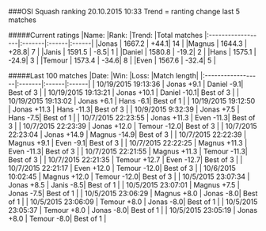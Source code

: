 ###OSI Squash ranking 20.10.2015 10:33
Trend = ranting change last 5 matches

#####Current ratings
|Name:              |Rank:   |Trend: |Total matches
|:------------------|:-------|:------|:------|
|Jonas              | 1667.2 | +44.1| 14 |
|Magnus             | 1644.3 | +28.8| 7 |
|Janis              | 1591.5 | -8.5| 1 |
|Daniel             | 1580.8 | -19.2| 2 |
|Hans               | 1575.1 | -24.9| 3 |
|Temour             | 1573.4 | -34.6| 8 |
|Even               | 1567.6 | -32.4| 5 |

#####Last 100 matches
|Date:              |Win:   |Loss: |Match length| 
|:------------------|:-------|:------|:------|
| 10/19/2015 19:13:36 | Jonas +9.1 | Daniel -9.1| Best of 3 |
| 10/19/2015 19:13:21 | Jonas +10.1 | Daniel -10.1| Best of 3 |
| 10/19/2015 19:13:02 | Jonas +6.1 | Hans -6.1| Best of 1 |
| 10/19/2015 19:12:50 | Jonas +11.3 | Hans -11.3| Best of 3 |
| 10/9/2015 9:32:39 | Jonas +7.5 | Hans -7.5| Best of 1 |
| 10/7/2015 22:23:55 | Jonas +11.3 | Even -11.3| Best of 3 |
| 10/7/2015 22:23:39 | Jonas +12.0 | Temour -12.0| Best of 3 |
| 10/7/2015 22:23:04 | Jonas +14.9 | Magnus -14.9| Best of 3 |
| 10/7/2015 22:22:39 | Magnus +9.1 | Even -9.1| Best of 3 |
| 10/7/2015 22:22:25 | Magnus +11.3 | Even -11.3| Best of 3 |
| 10/7/2015 22:21:55 | Magnus +11.3 | Temour -11.3| Best of 3 |
| 10/7/2015 22:21:35 | Temour +12.7 | Even -12.7| Best of 3 |
| 10/7/2015 22:21:17 | Even +12.0 | Temour -12.0| Best of 3 |
| 10/6/2015 10:02:45 | Magnus +12.0 | Temour -12.0| Best of 3 |
| 10/5/2015 23:07:34 | Jonas +8.5 | Janis -8.5| Best of 1 |
| 10/5/2015 23:07:01 | Magnus +7.5 | Jonas -7.5| Best of 1 |
| 10/5/2015 23:06:29 | Magnus +8.0 | Jonas -8.0| Best of 1 |
| 10/5/2015 23:06:09 | Temour +8.0 | Jonas -8.0| Best of 1 |
| 10/5/2015 23:05:37 | Temour +8.0 | Jonas -8.0| Best of 1 |
| 10/5/2015 23:05:19 | Jonas +8.0 | Temour -8.0| Best of 1 |
